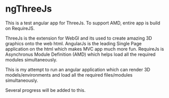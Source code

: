 ngThreeJs
=========

This is a test angular app for ThreeJs. To support AMD, entire app is build on RequireJS.

ThreeJs is the extension for WebGl and its used to create amazing 3D graphics onto the web html.
AngularJs is the leading Single Page application on the html which makes MVC app much more fun.
RequireJs is Asynchronus Module Definition (AMD) which helps load all the required modules simultaneously.


This is my attempt to run an angular application which can render 3D models/environments and load all the required files/modules simultaneously.

Several progress will be added to this.
